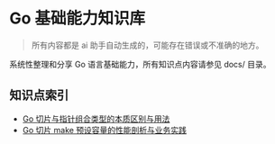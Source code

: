 # Go 基础能力知识库

> 所有内容都是 ai 助手自动生成的，可能存在错误或不准确的地方。

系统性整理和分享 Go 语言基础能力，所有知识点内容请参见 docs/ 目录。

## 知识点索引

- [Go 切片与指针组合类型的本质区别与用法](docs/slice-pointer-diff/)
- [Go 切片 make 预设容量的性能剖析与业务实践](docs/make-slice-capacity-benchmark/)
